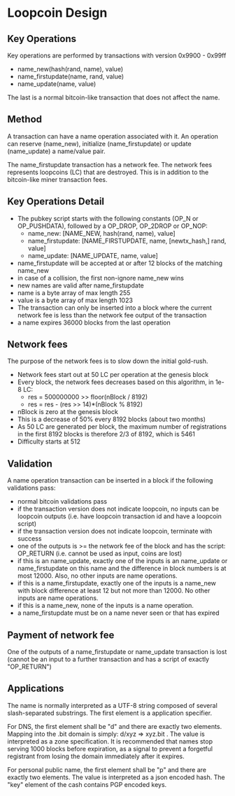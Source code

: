 # Loopcoin Design

## Key Operations

Key operations are performed by transactions with version 0x9900 - 0x99ff

* name\_new(hash(rand, name), value)
* name\_firstupdate(name, rand, value)
* name\_update(name, value)

The last is a normal bitcoin-like transaction that does not affect the name.

## Method

A transaction can have a name operation associated with it.  An operation can reserve (name\_new), initialize (name\_firstupdate) or update (name\_update) a name/value pair.

The name\_firstupdate transaction has a network fee.  The network fees represents loopcoins (LC) that are destroyed.  This is in addition to the bitcoin-like miner transaction fees.

## Key Operations Detail

* The pubkey script starts with the following constants (OP\_N or OP\_PUSHDATA), followed by a OP_DROP, OP_2DROP or OP_NOP:
  * name\_new: [NAME\_NEW, hash(rand, name), value]
  * name\_firstupdate: [NAME\_FIRSTUPDATE, name, [newtx\_hash,] rand, value]
  * name\_update: [NAME\_UPDATE, name, value]
* name\_firstupdate will be accepted at or after 12 blocks of the matching name\_new
* in case of a collision, the first non-ignore name\_new wins
* new names are valid after name\_firstupdate
* name is a byte array of max length 255
* value is a byte array of max length 1023
* The transaction can only be inserted into a block where the current network fee is less than the network fee output of the transaction
* a name expires 36000 blocks from the last operation

## Network fees

The purpose of the network fees is to slow down the initial gold-rush.

* Network fees start out at 50 LC per operation at the genesis block
* Every block, the network fees decreases based on this algorithm, in 1e-8 LC:
  * res = 500000000 >> floor(nBlock / 8192)
  * res = res - (res >> 14)*(nBlock % 8192)
* nBlock is zero at the genesis block
* This is a decrease of 50% every 8192 blocks (about two months)
* As 50 LC are generated per block, the maximum number of registrations in the first 8192 blocks is therefore 2/3 of 8192, which is 5461
* Difficulty starts at 512

## Validation

A name operation transaction can be inserted in a block if the following validations pass:

* normal bitcoin validations pass
* if the transaction version does not indicate loopcoin, no inputs can be loopcoin outputs (i.e. have loopcoin transaction id and have a loopcoin script)
* if the transaction version does not indicate loopcoin, terminate with success
* one of the outputs is >= the network fee of the block and has the script: OP\_RETURN (i.e. cannot be used as input, coins are lost)
* if this is an name\_update, exactly one of the inputs is an name\_update or name\_firstupdate on this name and the difference in block numbers is at most 12000.  Also, no other inputs are name operations.
* if this is a name\_firstupdate, exactly one of the inputs is a name\_new with block difference at least 12 but not more than 12000. No other inputs are name operations.
* if this is a name\_new, none of the inputs is a name operation.
* a name\_firstupdate must be on a name never seen or that has expired

## Payment of network fee

One of the outputs of a name\_firstupdate or name\_update transaction is lost (cannot be an input to a further transaction and has a script of exactly "OP_RETURN")

## Applications

The name is normally interpreted as a UTF-8 string composed of several slash-separated substrings.  The first element is a application specifier.

For DNS, the first element shall be "d" and there are exactly two elements.  Mapping into the .bit domain is simply: d/xyz => xyz.bit .  The value is interpreted as a zone specification.  It is recommended that names stop serving 1000 blocks before expiration, as a signal to prevent a forgetful registrant from losing the domain immediately after it expires.

For personal public name, the first element shall be "p" and there are exactly two elements.  The value is interpreted as a json encoded hash.  The "key" element of the cash contains PGP encoded keys.
